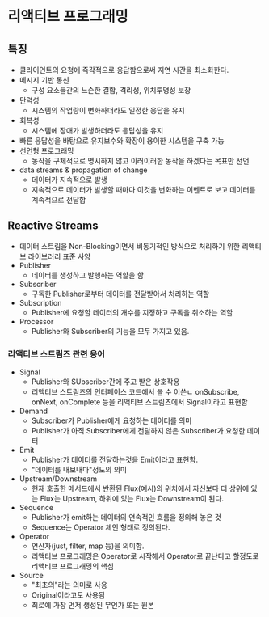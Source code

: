 # 리액티브 프로그래밍

## 특징
- 클라이언트의 요청에 즉각적으로 응답함으로써 지연 시간을 최소화한다.
- 메시지 기반 통신
  - 구성 요소들간의 느슨한 결합, 격리성, 위치투명성 보장
- 탄력성
  - 시스템의 작업량이 변화하더라도 일정한 응답을 유지
- 회복성
  - 시스템에 장애가 발생하더라도 응답성을 유지
- 빠른 응답성을 바탕으로 유지보수와 확장이 용이한 시스템을 구축 가능
- 선언형 프로그래밍
  - 동작을 구체적으로 명시하지 않고 이러이러한 동작을 하겠다는 목표만 선언
- data streams & propagation of change
  - 데이터가 지속적으로 발생
  - 지속적으로 데이터가 발생할 때마다 이것을 변화하는 이벤트로 보고 데이터를 계속적으로 전달함

## Reactive Streams
- 데이터 스트림을 Non-Blocking이면서 비동기적인 방식으로 처리하기 위한 리액티브 라이브러리 표준 사양
- Publisher
  - 데이터를 생성하고 발행하는 역할을 함
- Subscriber
  - 구독한 Publisher로부터 데이터를 전달받아서 처리하는 역할
- Subscription
  - Publisher에 요청할 데이터의 개수를 지정하고 구독을 취소하는 역할
- Processor
  - Publisher와 Subscriber의 기능을 모두 가지고 있음.

### 리액티브 스트림즈 관련 용어
- Signal
  - Publisher와 SUbscriber간에 주고 받은 상호작용
  - 리액티브 스트림즈의  인터페이스 코드에서 볼 수 이쓴ㄴ onSubscribe, onNext, onComplete 등을 리액티브 스트림즈에서 Signal이라고 표현함
- Demand
  - Subscriber가 Publisher에게 요청하는 데이터를 의미
  - Publisher가 아직 Subscriber에게 전달하지 않은 Subscriber가 요청한 데이터
- Emit
  - Publisher가 데이터를 전달하는것을 Emit이라고 표현함.
  - "데이터를 내보내다"정도의 의미
- Upstream/Downstream
  - 현재 호출한 메서드에서 반환된 Flux(예시)의 위치에서 자신보다 더 상위에 있는 Flux는 Upstream, 하위에 있는 Flux는 Downstream이 된다.
- Sequence
  - Publisher가 emit하는 데이터의 연속적인 흐름을 정의해 놓은 것
  - Sequence는 Operator 체인 형태로 정의된다.
- Operator
  - 연산자(just, filter, map 등)을 의미함.
  - 리액티브 프로그래밍은 Operator로 시작해서 Operator로 끝난다고 할정도로 리액티브 프로그래밍의 핵심
- Source
  - "최초의"라는 의미로 사용
  - Original이라고도 사용됨
  - 최로에 가장 먼저 생성된 무언가 또는 원본

